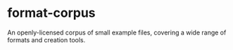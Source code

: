 format-corpus
=============

An openly-licensed corpus of small example files, covering a wide range of formats and creation tools.
